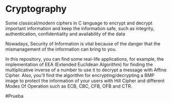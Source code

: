 # Cryptography
Some classical/modern ciphers in C language to encrypt and decrypt important information and keep the information safe, such as integrity, authentication, confidentiality and availability of the data

Nowadays, Security of Information is vital because of the danger that the mismanagement of the information can bring to you.

In this repository, you can find some real-life applications, for example, the implementation of EEA (Extended Euclidean Algorithm) for finding the multiplicative inverse of a number to use it to decrypt a message with Affine Cipher.
Also, you'll find the algorithm for encrypting/decrypting a BMP image to protect the information of your users with Hill Cipher and different Modes Of Operation such as ECB, CBC, CFB, OFB and CTR.

#Prueba
